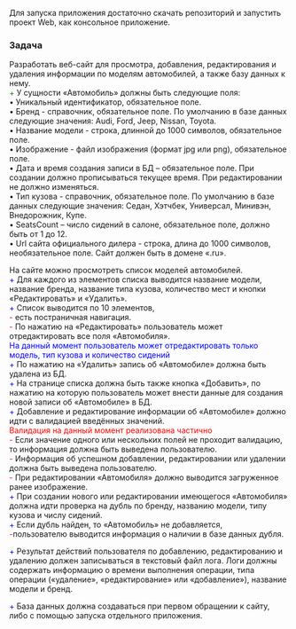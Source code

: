 ﻿Для запуска приложения достаточно скачать репозиторий и запустить проект Web, как консольное приложение.

### Задача
Разработать веб-сайт для просмотра, добавления, редактирования и удаления информации по моделям автомобилей, а также базу данных к нему.  
<span style="color: green">+</span> У сущности «Автомобиль» должны быть следующие поля:  
•	Уникальный идентификатор, обязательное поле.  
•	Бренд - справочник, обязательное поле. По умолчанию в базе данных следующие значения: Audi, Ford, Jeep, Nissan, Toyota.  
•	Название модели - строка, длинной до 1000 символов, обязательное поле.  
•	Изображение - файл изображения (формат jpg или png), обязательное поле.  
•	Дата и время создания записи в БД – обязательное поле. При создании должно прописываться текущее время. При редактировании не должно изменяться.   
•	Тип кузова - справочник, обязательное поле. По умолчанию в базе данных следующие значения: Седан, Хэтчбек, Универсал, Минивэн, Внедорожник, Купе.  
•	SeatsCount – число сидений в салоне, обязательное поле, должно быть от 1 до 12.  
•	Url сайта официального дилера - строка, длина до 1000 символов, необязательное поле. Сайт должен быть в домене «.ru».   

На сайте можно просмотреть список моделей автомобилей.   
<span style="color:blue">+</span> Для каждого из элементов списка выводится название модели, название бренда, название типа кузова, количество мест и кнопки «Редактировать» и «Удалить».   
<span style="color:blue">+</span> Список выводится по 10 элементов,  
<span style="color:red">-</span> есть постраничная навигация.  
<span style="color:red">-</span> По нажатию на «Редактировать» пользователь может отредактировать все поля «Автомобиля».   
<span style="color:blue">На данный момент пользователь может отредактировать только модель, тип кузова и количество сидений</span>  
<span style="color:blue">+</span> По нажатию на «Удалить» запись об «Автомобиле» должна быть удалена из БД.  
<span style="color:blue">+</span> На странице списка должна быть также кнопка «Добавить», по нажатию на которую пользователь может внести данные для создания новой записи об «Автомобиле» в БД.  
<span style="color:blue">+</span> Добавление и редактирование информации об «Автомобиле» должно идти с валидацией введённых значений.   
<span style="color:red"> Валидация на данный момент реализована частично</span>  
<span style="color:red">-</span> Если значение одного или нескольких полей не проходит валидацию, то информация должна быть выведена пользователю.  
<span style="color:red">-</span> Информация об успешном добавлении, редактировании или удалении должна быть выведена пользователю.  
<span style="color:red">-</span> При редактировании «Автомобиля» должно выводится загруженное ранее изображение.  
<span style="color:blue">+</span> При создании нового или редактировании имеющегося «Автомобиля» должна идти проверка на дубль по бренду, названию модели, типу кузова и числу сидений.   
<span style="color:blue">+</span> Если дубль найден, то «Автомобиль» не добавляется,  
<span style="color:red">-</span>пользователю выводится информация о наличии в базе данных дубля.  

<span style="color:blue">+</span> Результат действий пользователя по добавлению, редактированию и удалению должен записываться в текстовый файл лога. Логи должны содержать информацию о времени выполнения операции, типа операции («удаление», «редактирование» или «добавление»), название модели и бренд.  

<span style="color:blue">+</span> База данных должна создаваться при первом обращении к сайту, либо с помощью запуска отдельного приложения.   
